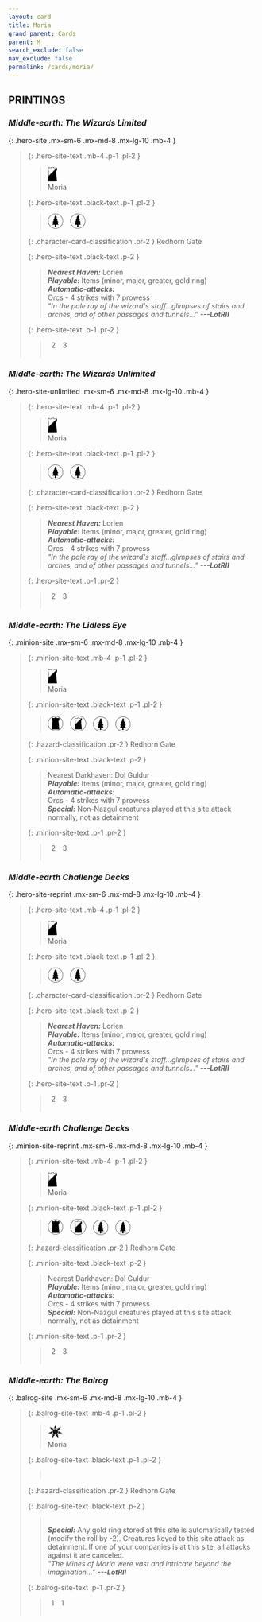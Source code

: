```yaml
---
layout: card
title: Moria
grand_parent: Cards
parent: M
search_exclude: false
nav_exclude: false
permalink: /cards/moria/
---
```


## PRINTINGS


### _Middle-earth: The Wizards Limited_

{: .hero-site .mx-sm-6 .mx-md-8 .mx-lg-10 .mb-4 }
> {: .hero-site-text .mb-4 .p-1 .pl-2 }
> > <div class="card-mp"><img src="/assets/images/shadow-hold.svg"></div>
> > <div class="character-card-name">Moria</div>
>
> {: .hero-site-text .black-text .p-1 .pl-2 }
> > ![](/assets/images/wilderness.svg)&emsp;![](/assets/images/wilderness.svg)
>
> {: .character-card-classification .pr-2 }
> Redhorn Gate
>
> {: .hero-site-text .black-text .p-2 }
> > _**Nearest Haven:**_ Lorien <br>_**Playable:**_ Items (minor, major, greater, gold ring) <br>_**Automatic-attacks:**_<br> Orcs - 4 strikes with 7 prowess  <br>_"In the pale ray of the wizard's staff...glimpses of stairs and arches, and of other passages and tunnels...”_ ***---&#65279;LotRII*** 
> 
> {: .hero-site-text .p-1 .pr-2 }
> > <div class="hero-site-draw"><span class="hero-you-draw">&ensp;2&ensp;</span><span class="hero-opp-draw">&ensp;3&ensp;</span></div>
> > <div class="card-corruption">&nbsp;</div>

### _Middle-earth: The Wizards Unlimited_

{: .hero-site-unlimited .mx-sm-6 .mx-md-8 .mx-lg-10 .mb-4 }
> {: .hero-site-text .mb-4 .p-1 .pl-2 }
> > <div class="card-mp"><img src="/assets/images/shadow-hold.svg"></div>
> > <div class="character-card-name">Moria</div>
>
> {: .hero-site-text .black-text .p-1 .pl-2 }
> > ![](/assets/images/wilderness.svg)&emsp;![](/assets/images/wilderness.svg)
>
> {: .character-card-classification .pr-2 }
> Redhorn Gate
>
> {: .hero-site-text .black-text .p-2 }
> > _**Nearest Haven:**_ Lorien <br>_**Playable:**_ Items (minor, major, greater, gold ring) <br>_**Automatic-attacks:**_<br> Orcs - 4 strikes with 7 prowess  <br>_"In the pale ray of the wizard's staff...glimpses of stairs and arches, and of other passages and tunnels...”_ ***---&#65279;LotRII*** 
> 
> {: .hero-site-text .p-1 .pr-2 }
> > <div class="hero-site-draw"><span class="hero-you-draw">&ensp;2&ensp;</span><span class="hero-opp-draw">&ensp;3&ensp;</span></div>
> > <div class="card-corruption">&nbsp;</div>

### _Middle-earth: The Lidless Eye_

{: .minion-site .mx-sm-6 .mx-md-8 .mx-lg-10 .mb-4 }
> {: .minion-site-text .mb-4 .p-1 .pl-2 }
> > <div class="card-mp"><img src="/assets/images/shadow-hold.svg"></div>
> > <div class="card-name">Moria</div>
>
> {: .minion-site-text .black-text .p-1 .pl-2 }
> > ![](/assets/images/dark-domain.svg)&emsp;![](/assets/images/shadow-land.svg)&emsp;![](/assets/images/wilderness.svg)&emsp;![](/assets/images/wilderness.svg)
>
> {: .hazard-classification .pr-2 }
> Redhorn Gate
>
> {: .minion-site-text .black-text .p-2 }
> > Nearest Darkhaven: Dol Guldur <br>_**Playable:**_ Items (minor, major, greater, gold ring) <br>_**Automatic-attacks:**_<br> Orcs - 4 strikes with 7 prowess <br>_**Special:**_ Non-Nazgul creatures played at this site attack normally, not as detainment 
> 
> {: .minion-site-text .p-1 .pr-2 }
> > <div class="hero-site-draw"><span class="minion-you-draw">&ensp;2&ensp;</span><span class="minion-opp-draw">&ensp;3&ensp;</span></div>
> > <div class="card-corruption">&nbsp;</div>

### _Middle-earth Challenge Decks_

{: .hero-site-reprint .mx-sm-6 .mx-md-8 .mx-lg-10 .mb-4 }
> {: .hero-site-text .mb-4 .p-1 .pl-2 }
> > <div class="card-mp"><img src="/assets/images/shadow-hold.svg"></div>
> > <div class="character-card-name">Moria</div>
>
> {: .hero-site-text .black-text .p-1 .pl-2 }
> > ![](/assets/images/wilderness.svg)&emsp;![](/assets/images/wilderness.svg)
>
> {: .character-card-classification .pr-2 }
> Redhorn Gate
>
> {: .hero-site-text .black-text .p-2 }
> > _**Nearest Haven:**_ Lorien <br>_**Playable:**_ Items (minor, major, greater, gold ring) <br>_**Automatic-attacks:**_<br> Orcs - 4 strikes with 7 prowess  <br>_"In the pale ray of the wizard's staff...glimpses of stairs and arches, and of other passages and tunnels...”_ ***---&#65279;LotRII*** 
> 
> {: .hero-site-text .p-1 .pr-2 }
> > <div class="hero-site-draw"><span class="hero-you-draw">&ensp;2&ensp;</span><span class="hero-opp-draw">&ensp;3&ensp;</span></div>
> > <div class="card-corruption">&nbsp;</div>

### _Middle-earth Challenge Decks_

{: .minion-site-reprint .mx-sm-6 .mx-md-8 .mx-lg-10 .mb-4 }
> {: .minion-site-text .mb-4 .p-1 .pl-2 }
> > <div class="card-mp"><img src="/assets/images/shadow-hold.svg"></div>
> > <div class="card-name">Moria</div>
>
> {: .minion-site-text .black-text .p-1 .pl-2 }
> > ![](/assets/images/dark-domain.svg)&emsp;![](/assets/images/shadow-land.svg)&emsp;![](/assets/images/wilderness.svg)&emsp;![](/assets/images/wilderness.svg)
>
> {: .hazard-classification .pr-2 }
> Redhorn Gate
>
> {: .minion-site-text .black-text .p-2 }
> > Nearest Darkhaven: Dol Guldur <br>_**Playable:**_ Items (minor, major, greater, gold ring) <br>_**Automatic-attacks:**_<br> Orcs - 4 strikes with 7 prowess <br>_**Special:**_ Non-Nazgul creatures played at this site attack normally, not as detainment 
> 
> {: .minion-site-text .p-1 .pr-2 }
> > <div class="hero-site-draw"><span class="minion-you-draw">&ensp;2&ensp;</span><span class="minion-opp-draw">&ensp;3&ensp;</span></div>
> > <div class="card-corruption">&nbsp;</div>

### _Middle-earth: The Balrog_

{: .balrog-site .mx-sm-6 .mx-md-8 .mx-lg-10 .mb-4 }
> {: .balrog-site-text .mb-4 .p-1 .pl-2 }
> > <div class="card-mp"><img src="/assets/images/dark-haven.svg"></div>
> > <div class="card-name">Moria</div>
>
> {: .balrog-site-text .black-text .p-1 .pl-2 }
> > &nbsp;
>
> {: .hazard-classification .pr-2 }
> Redhorn Gate
>
> {: .balrog-site-text .black-text .p-2 }
> > <br>_**Special:**_ Any gold ring stored at this site is automatically tested (modify the roll by -2). Creatures keyed to this site attack as detainment. If one of your companies is at this site, all attacks against it are canceled. <br>_"The Mines of Moria were vast and intricate beyond the imagination...”_ ***---&#65279;LotRII*** 
> 
> {: .balrog-site-text .p-1 .pr-2 }
> > <div class="hero-site-draw"><span class="minion-you-draw">&ensp;1&ensp;</span><span class="minion-opp-draw">&ensp;1&ensp;</span></div>
> > <div class="card-corruption">&nbsp;</div>

